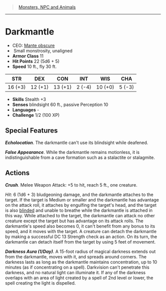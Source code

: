 ﻿---
!MonsterItem
Family: MonsterVO
Type: monstrosity
Size: Small
Alignment: unaligned
ArmorClass: 11
HitPoints: 22 (5d6 + 5)
Speed: 10 ft., fly 30 ft.
Strength: 16 (+3)
Dexterity: 12 (+1)
Constitution: 13 (+1)
Intelligence: ' 2 (-4)'
Wisdom: 10 (+0)
Charisma: ' 5 (-3)'
Skills: Stealth +3
Senses: blindsight 60 ft., passive Perception 10
Languages: '-'
Challenge: 1/2 (100 XP)
Id: monsters_vo.md#darkmantle
ParentLink: monsters_vo.md#monsters-npc-and-animals
Name: Darkmantle
ParentName: Monsters, NPC and Animals
NameLevel: 1
AltName: '[Mante obscure](hd_monsters_mante_obscure.md)'
Attributes: {}
---
> [Monsters, NPC and Animals](srd_monsters.md)

---

# Darkmantle

- CEO: [Mante obscure](hd_monsters_mante_obscure.md)
-  Small monstrosity, unaligned
- **Armor Class** 11
- **Hit Points** 22 (5d6 + 5)
- **Speed** 10 ft., fly 30 ft.

|STR|DEX|CON|INT|WIS|CHA|
|---|---|---|---|---|---|
|16 (+3)|12 (+1)|13 (+1)| 2 (-4)|10 (+0)| 5 (-3)|

- **Skills** Stealth +3
- **Senses** blindsight 60 ft., passive Perception 10
- **Languages** -
- **Challenge** 1/2 (100 XP)

## Special Features

**_Echolocation_**. The darkmantle can't use its blindsight while deafened.

**_False Appearance_**. While the darkmantle remains motionless, it is indistinguishable from a cave formation such as a stalactite or stalagmite.

## Actions

**_Crush_**. Melee Weapon Attack: +5 to hit, reach 5 ft., one creature.

_Hit_: 6 (1d6 + 3) bludgeoning damage, and the darkmantle attaches to the target. If the target is Medium or smaller and the darkmantle has advantage on the attack roll, it attaches by engulfing the target's head, and the target is also [blinded](srd_conditions_blinded.md) and unable to breathe while the darkmantle is attached in this way. While attached to the target, the darkmantle can attack no other creature except the target but has advantage on its attack rolls. The darkmantle's speed also becomes 0, it can't benefit from any bonus to its speed, and it moves with the target. A creature can detach the darkmantle by making a successful DC 13 Strength check as an action. On its turn, the darkmantle can detach itself from the target by using 5 feet of movement.

**_Darkness Aura (1/Day)_**. A 15-foot radius of magical darkness extends out from the darkmantle, moves with it, and spreads around corners. The darkness lasts as long as the darkmantle maintains concentration, up to 10 minutes (as if concentrating on a spell). Darkvision can't penetrate this darkness, and no natural light can illuminate it. If any of the darkness overlaps with an area of light created by a spell of 2nd level or lower, the spell creating the light is dispelled.

